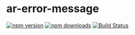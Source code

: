 # ar-error-message

[![npm version](https://img.shields.io/npm/v/ar-error-message.svg?style=flat-square)](https://www.npmjs.org/package/ar-error-message)
[![npm downloads](https://img.shields.io/npm/dm/ar-error-message.svg?style=flat-square)](http://npm-stat.com/charts.html?package=ar-error-message&from=2018-03-22)
[![Build Status](https://travis-ci.org/adailtonribeiro/ar-error-message.svg?branch=master)](https://travis-ci.org/adailtonribeiro/ar-error-message) 